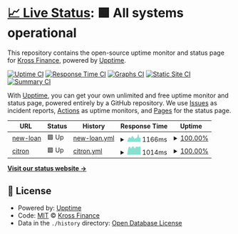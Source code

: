 # [📈 Live Status](https://ninetydays.github.io/Upptime): <!--live status--> **🟩 All systems operational**

This repository contains the open-source uptime monitor and status page for [Kross Finance](https://ninetydays.github.io/Upptime), powered by [Upptime](https://github.com/upptime/upptime).

[![Uptime CI](https://github.com/ninetydays/Upptime/workflows/Uptime%20CI/badge.svg)](https://github.com/ninetydays/Upptime/actions?query=workflow%3A%22Uptime+CI%22)
[![Response Time CI](https://github.com/ninetydays/Upptime/workflows/Response%20Time%20CI/badge.svg)](https://github.com/ninetydays/Upptime/actions?query=workflow%3A%22Response+Time+CI%22)
[![Graphs CI](https://github.com/ninetydays/Upptime/workflows/Graphs%20CI/badge.svg)](https://github.com/ninetydays/Upptime/actions?query=workflow%3A%22Graphs+CI%22)
[![Static Site CI](https://github.com/ninetydays/Upptime/workflows/Static%20Site%20CI/badge.svg)](https://github.com/ninetydays/Upptime/actions?query=workflow%3A%22Static+Site+CI%22)
[![Summary CI](https://github.com/ninetydays/Upptime/workflows/Summary%20CI/badge.svg)](https://github.com/ninetydays/Upptime/actions?query=workflow%3A%22Summary+CI%22)

With [Upptime](https://upptime.js.org), you can get your own unlimited and free uptime monitor and status page, powered entirely by a GitHub repository. We use [Issues](https://github.com/ninetydays/Upptime/issues) as incident reports, [Actions](https://github.com/ninetydays/Upptime/actions) as uptime monitors, and [Pages](https://ninetydays.github.io/Upptime) for the status page.

<!--start: status pages-->
<!-- This summary is generated by Upptime (https://github.com/upptime/upptime) -->
<!-- Do not edit this manually, your changes will be overwritten -->
<!-- prettier-ignore -->
| URL | Status | History | Response Time | Uptime |
| --- | ------ | ------- | ------------- | ------ |
| <img alt="" src="https://icons.duckduckgo.com/ip3/90days.kr.ico" height="13"> [new-loan](https://90days.kr/) | 🟩 Up | [new-loan.yml](https://github.com/ninetydays/Upptime/commits/HEAD/history/new-loan.yml) | <details><summary><img alt="Response time graph" src="./graphs/new-loan/response-time-week.png" height="20"> 1166ms</summary><br><a href="https://ninetydays.github.io/Upptime/history/new-loan"><img alt="Response time 1166" src="https://img.shields.io/endpoint?url=https%3A%2F%2Fraw.githubusercontent.com%2Fninetydays%2FUpptime%2FHEAD%2Fapi%2Fnew-loan%2Fresponse-time.json"></a><br><a href="https://ninetydays.github.io/Upptime/history/new-loan"><img alt="24-hour response time 1032" src="https://img.shields.io/endpoint?url=https%3A%2F%2Fraw.githubusercontent.com%2Fninetydays%2FUpptime%2FHEAD%2Fapi%2Fnew-loan%2Fresponse-time-day.json"></a><br><a href="https://ninetydays.github.io/Upptime/history/new-loan"><img alt="7-day response time 1166" src="https://img.shields.io/endpoint?url=https%3A%2F%2Fraw.githubusercontent.com%2Fninetydays%2FUpptime%2FHEAD%2Fapi%2Fnew-loan%2Fresponse-time-week.json"></a><br><a href="https://ninetydays.github.io/Upptime/history/new-loan"><img alt="30-day response time 1166" src="https://img.shields.io/endpoint?url=https%3A%2F%2Fraw.githubusercontent.com%2Fninetydays%2FUpptime%2FHEAD%2Fapi%2Fnew-loan%2Fresponse-time-month.json"></a><br><a href="https://ninetydays.github.io/Upptime/history/new-loan"><img alt="1-year response time 1166" src="https://img.shields.io/endpoint?url=https%3A%2F%2Fraw.githubusercontent.com%2Fninetydays%2FUpptime%2FHEAD%2Fapi%2Fnew-loan%2Fresponse-time-year.json"></a></details> | <details><summary><a href="https://ninetydays.github.io/Upptime/history/new-loan">100.00%</a></summary><a href="https://ninetydays.github.io/Upptime/history/new-loan"><img alt="All-time uptime 100.00%" src="https://img.shields.io/endpoint?url=https%3A%2F%2Fraw.githubusercontent.com%2Fninetydays%2FUpptime%2FHEAD%2Fapi%2Fnew-loan%2Fuptime.json"></a><br><a href="https://ninetydays.github.io/Upptime/history/new-loan"><img alt="24-hour uptime 100.00%" src="https://img.shields.io/endpoint?url=https%3A%2F%2Fraw.githubusercontent.com%2Fninetydays%2FUpptime%2FHEAD%2Fapi%2Fnew-loan%2Fuptime-day.json"></a><br><a href="https://ninetydays.github.io/Upptime/history/new-loan"><img alt="7-day uptime 100.00%" src="https://img.shields.io/endpoint?url=https%3A%2F%2Fraw.githubusercontent.com%2Fninetydays%2FUpptime%2FHEAD%2Fapi%2Fnew-loan%2Fuptime-week.json"></a><br><a href="https://ninetydays.github.io/Upptime/history/new-loan"><img alt="30-day uptime 100.00%" src="https://img.shields.io/endpoint?url=https%3A%2F%2Fraw.githubusercontent.com%2Fninetydays%2FUpptime%2FHEAD%2Fapi%2Fnew-loan%2Fuptime-month.json"></a><br><a href="https://ninetydays.github.io/Upptime/history/new-loan"><img alt="1-year uptime 100.00%" src="https://img.shields.io/endpoint?url=https%3A%2F%2Fraw.githubusercontent.com%2Fninetydays%2FUpptime%2FHEAD%2Fapi%2Fnew-loan%2Fuptime-year.json"></a></details>
| <img alt="" src="https://icons.duckduckgo.com/ip3/loan.90days.kr.ico" height="13"> [citron](https://loan.90days.kr/) | 🟩 Up | [citron.yml](https://github.com/ninetydays/Upptime/commits/HEAD/history/citron.yml) | <details><summary><img alt="Response time graph" src="./graphs/citron/response-time-week.png" height="20"> 1014ms</summary><br><a href="https://ninetydays.github.io/Upptime/history/citron"><img alt="Response time 1014" src="https://img.shields.io/endpoint?url=https%3A%2F%2Fraw.githubusercontent.com%2Fninetydays%2FUpptime%2FHEAD%2Fapi%2Fcitron%2Fresponse-time.json"></a><br><a href="https://ninetydays.github.io/Upptime/history/citron"><img alt="24-hour response time 1082" src="https://img.shields.io/endpoint?url=https%3A%2F%2Fraw.githubusercontent.com%2Fninetydays%2FUpptime%2FHEAD%2Fapi%2Fcitron%2Fresponse-time-day.json"></a><br><a href="https://ninetydays.github.io/Upptime/history/citron"><img alt="7-day response time 1014" src="https://img.shields.io/endpoint?url=https%3A%2F%2Fraw.githubusercontent.com%2Fninetydays%2FUpptime%2FHEAD%2Fapi%2Fcitron%2Fresponse-time-week.json"></a><br><a href="https://ninetydays.github.io/Upptime/history/citron"><img alt="30-day response time 1014" src="https://img.shields.io/endpoint?url=https%3A%2F%2Fraw.githubusercontent.com%2Fninetydays%2FUpptime%2FHEAD%2Fapi%2Fcitron%2Fresponse-time-month.json"></a><br><a href="https://ninetydays.github.io/Upptime/history/citron"><img alt="1-year response time 1014" src="https://img.shields.io/endpoint?url=https%3A%2F%2Fraw.githubusercontent.com%2Fninetydays%2FUpptime%2FHEAD%2Fapi%2Fcitron%2Fresponse-time-year.json"></a></details> | <details><summary><a href="https://ninetydays.github.io/Upptime/history/citron">100.00%</a></summary><a href="https://ninetydays.github.io/Upptime/history/citron"><img alt="All-time uptime 100.00%" src="https://img.shields.io/endpoint?url=https%3A%2F%2Fraw.githubusercontent.com%2Fninetydays%2FUpptime%2FHEAD%2Fapi%2Fcitron%2Fuptime.json"></a><br><a href="https://ninetydays.github.io/Upptime/history/citron"><img alt="24-hour uptime 100.00%" src="https://img.shields.io/endpoint?url=https%3A%2F%2Fraw.githubusercontent.com%2Fninetydays%2FUpptime%2FHEAD%2Fapi%2Fcitron%2Fuptime-day.json"></a><br><a href="https://ninetydays.github.io/Upptime/history/citron"><img alt="7-day uptime 100.00%" src="https://img.shields.io/endpoint?url=https%3A%2F%2Fraw.githubusercontent.com%2Fninetydays%2FUpptime%2FHEAD%2Fapi%2Fcitron%2Fuptime-week.json"></a><br><a href="https://ninetydays.github.io/Upptime/history/citron"><img alt="30-day uptime 100.00%" src="https://img.shields.io/endpoint?url=https%3A%2F%2Fraw.githubusercontent.com%2Fninetydays%2FUpptime%2FHEAD%2Fapi%2Fcitron%2Fuptime-month.json"></a><br><a href="https://ninetydays.github.io/Upptime/history/citron"><img alt="1-year uptime 100.00%" src="https://img.shields.io/endpoint?url=https%3A%2F%2Fraw.githubusercontent.com%2Fninetydays%2FUpptime%2FHEAD%2Fapi%2Fcitron%2Fuptime-year.json"></a></details>

<!--end: status pages-->

[**Visit our status website →**](https://ninetydays.github.io/Upptime)

## 📄 License

- Powered by: [Upptime](https://github.com/upptime/upptime)
- Code: [MIT](./LICENSE) © [Kross Finance](https://ninetydays.github.io/Upptime)
- Data in the `./history` directory: [Open Database License](https://opendatacommons.org/licenses/odbl/1-0/)
